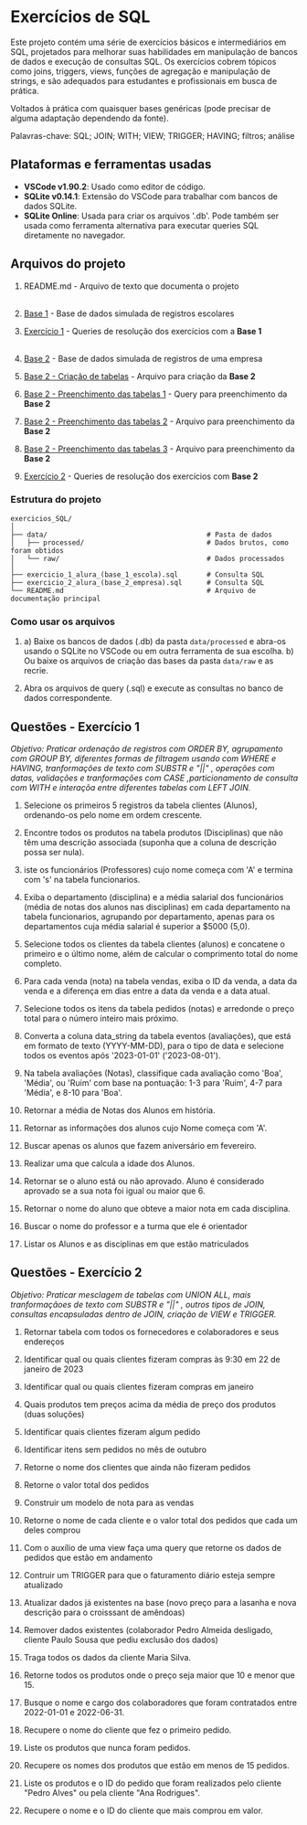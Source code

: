 # Exercícios de SQL

Este projeto contém uma série de exercícios básicos e intermediários em SQL, projetados para melhorar suas habilidades em manipulação de bancos de dados e execução de consultas SQL. Os exercícios cobrem tópicos como joins, triggers, views, funções de agregação e manipulação de strings, e são adequados para estudantes e profissionais em busca de prática.

Voltados à prática com quaisquer bases genéricas (pode precisar de alguma adaptação dependendo da fonte).

Palavras-chave: SQL; JOIN; WITH; VIEW; TRIGGER; HAVING; filtros; análise


## Plataformas e ferramentas usadas

- **VSCode v1.90.2**: Usado como editor de código.
- **SQLite v0.14.1**: Extensão do VSCode para trabalhar com bancos de dados SQLite.
- **SQLite Online**: Usada para criar os arquivos '.db'. Pode também ser usada como ferramenta alternativa para executar queries SQL diretamente no navegador.

## Arquivos do projeto

1. README.md    - Arquivo de texto que documenta o projeto
<br><br>

2. [Base 1](data/base_1_escola.db)   - Base de dados simulada de registros escolares
3. [Exercício 1](exercicio_1_alura_(base_1_escola).sql) - Queries de resolução dos exercícios com a **Base 1**
<br> <br>

5. [Base 2](data/base_2_empresa.db)  - Base de dados simulada de registros de uma empresa
6. [Base 2 - Criação de tabelas](data/base_2_empresa_(criacao_das_tabelas).sql)  - Arquivo para criação da **Base 2**
7. [Base 2 - Preenchimento das tabelas 1](data/base_2_empresa_(preenchimento_das_tabelas_1).sql) - Query para preenchimento da **Base 2**
8. [Base 2 - Preenchimento das tabelas 2](data/base_2_empresa_(preenchimento_das_tabelas_2_(itens_de_pedido)).csv)    - Arquivo para preenchimento da **Base 2**
9. [Base 2 - Preenchimento das tabelas 3](data/base_2_empresa_(preenchimento_das_tabelas_3_(pedidos)).csv)    - Arquivo para preenchimento da **Base 2**
10. [Exercício 2](exercicio_2_alura_(base_2_empresa).sql)   - Queries de resolução dos exercícios com **Base 2**

### Estrutura do projeto
```
exercicios_SQL/
│
├── data/                                       # Pasta de dados
│   ├── processed/                              # Dados brutos, como foram obtidos
│   └── raw/                                    # Dados processados
│
├── exercicio_1_alura_(base_1_escola).sql       # Consulta SQL
├── exercicio_2_alura_(base_2_empresa).sql      # Consulta SQL
└── README.md                                   # Arquivo de documentação principal
```

### Como usar os arquivos

1. a) Baixe os bancos de dados (.db) da pasta `data/processed` e abra-os usando o SQLite no VSCode ou em outra ferramenta de sua escolha. b) Ou baixe os arquivos de criação das bases da pasta `data/raw` e as recrie. 

2. Abra os arquivos de query (.sql) e execute as consultas no banco de dados correspondente.

## Questões - Exercício 1
_Objetivo: Praticar ordenação de registros com ORDER BY, agrupamento com GROUP BY, diferentes formas de filtragem usando com WHERE e HAVING, tranformações de texto com SUBSTR e "||" , operações com datas, validações e tranformações com CASE ,particionamento de consulta com WITH e interaçõa entre diferentes tabelas com LEFT JOIN._

1. Selecione os primeiros 5 registros da tabela clientes (Alunos), ordenando-os pelo nome em ordem crescente.

2. Encontre todos os produtos na tabela produtos (Disciplinas) que não têm uma descrição associada (suponha que a coluna de descrição possa ser nula).
3. iste os funcionários (Professores) cujo nome começa com 'A' e termina com 's' na tabela funcionarios.
4. Exiba o departamento (disciplina) e a média salarial dos funcionários (média de notas dos alunos nas disciplinas) em cada departamento na tabela funcionarios, agrupando por departamento, apenas para os departamentos cuja média salarial é superior a $5000 (5,0).
5. Selecione todos os clientes da tabela clientes (alunos) e concatene o primeiro e o último nome, além de calcular o comprimento total do nome completo.
6. Para cada venda (nota) na tabela vendas, exiba o ID da venda, a data da venda e a diferença em dias entre a data da venda e a data atual.
7. Selecione todos os itens da tabela pedidos (notas) e arredonde o preço total para o número inteiro mais próximo.
8. Converta a coluna data_string da tabela eventos (avaliações), que está em formato de texto (YYYY-MM-DD), para o tipo de data e selecione todos os eventos após '2023-01-01' ('2023-08-01').
9. Na tabela avaliações (Notas), classifique cada avaliação como 'Boa', 'Média', ou 'Ruim' com base na pontuação: 1-3 para 'Ruim', 4-7 para 'Média', e 8-10 para 'Boa'.
10. Retornar a média de Notas dos Alunos em história.
11. Retornar as informações dos alunos cujo Nome começa com 'A'.
12. Buscar apenas os alunos que fazem aniversário em fevereiro.
13. Realizar uma que calcula a idade dos Alunos.
14. Retornar se o aluno está ou não aprovado. Aluno é considerado aprovado se a sua nota foi igual ou maior que 6.
15. Retornar o nome do aluno que obteve a maior nota em cada disciplina.
16. Buscar o nome do professor e a turma que ele é orientador
17. Listar os Alunos e as disciplinas em que estão matriculados

## Questões - Exercício 2
_Objetivo: Praticar mesclagem de tabelas com UNION ALL, mais tranformaçãoes de texto com SUBSTR e "||" , outros tipos de JOIN, consultas encapsuladas dentro de JOIN, criação de VIEW e TRIGGER._

1. Retornar tabela com todos os fornecedores e colaboradores e seus endereços

2. Identificar qual ou quais clientes fizeram compras às 9:30 em 22 de janeiro de 2023
3. Identificar qual ou quais clientes fizeram compras em janeiro
4. Quais produtos tem preços acima da média de preço dos produtos (duas soluções)
5. Identificar quais clientes fizeram algum pedido
6. Identificar itens sem pedidos no mês de outubro
7. Retorne o nome dos clientes que ainda não fizeram pedidos
8. Retorne o valor total dos pedidos
9. Construir um modelo de nota para as vendas 
10. Retorne o nome de cada cliente e o valor total dos pedidos que cada um deles comprou
11. Com o auxílio de uma view faça uma query que retorne os dados de pedidos que estão em andamento
12. Contruir um TRIGGER para que o faturamento diário esteja sempre atualizado
13. Atualizar dados já existentes na base (novo preço para a lasanha e nova descrição para o croisssant de amêndoas)
14. Remover dados existentes (colaborador Pedro Almeida	desligado, cliente Paulo Sousa que pediu exclusão dos dados)
15. Traga todos os dados da cliente Maria Silva.
16. Retorne todos os produtos onde o preço seja maior que 10 e menor que 15.
17. Busque o nome e cargo dos colaboradores que foram contratados entre 2022-01-01 e 2022-06-31.
18. Recupere o nome do cliente que fez o primeiro pedido.
19. Liste os produtos que nunca foram pedidos.
20. Recupere os nomes dos produtos que estão em menos de 15 pedidos.
21. Liste os produtos e o ID do pedido que foram realizados pelo cliente "Pedro Alves" ou pela cliente "Ana Rodrigues".
22. Recupere o nome e o ID do cliente que mais comprou em valor.
